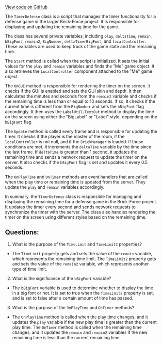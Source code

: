 [View code on GitHub](https://github.com/TieHaxJan/Brick-Force/Assembly-CSharp\TimerDefense.cs)

The `TimerDefense` class is a script that manages the timer functionality for a defense game in the larger Brick-Force project. It is responsible for displaying and updating the remaining time for the game.

The class has several private variables, including `play`, `deltaTime`, `remain`, `bBigFont`, `remain2`, `BigNumber`, `deltaTimerBigFont`, and `localController`. These variables are used to keep track of the game state and the remaining time.

The `Start` method is called when the script is initialized. It sets the initial values for the `play` and `remain` variables and finds the "Me" game object. It also retrieves the `LocalController` component attached to the "Me" game object.

The `OnGUI` method is responsible for rendering the timer on the screen. It checks if the GUI is enabled and sets the GUI skin and depth. It then calculates the minutes and seconds from the `remain2` variable and checks if the remaining time is less than or equal to 10 seconds. If so, it checks if the current time is different from the `BigNumber` and sets the `bBigFont` flag accordingly. It then uses the `LabelUtil.TextOut` method to display the time on the screen using either the "BigLabel" or "Label" style, depending on the `bBigFont` flag.

The `Update` method is called every frame and is responsible for updating the timer. It checks if the player is the master of the room, if the `localController` is not null, and if the `BrickManager` is loaded. If these conditions are met, it increments the `deltaTime` variable by the time since the last frame. If `deltaTime` is greater than 1 second, it updates the remaining time and sends a network request to update the timer on the server. It also checks if the `bBigFont` flag is set and updates it every 0.5 seconds.

The `OnPlayTime` and `OnTimer` methods are event handlers that are called when the play time or remaining time is updated from the server. They update the `play` and `remain` variables accordingly.

In summary, the `TimerDefense` class is responsible for managing and displaying the remaining time for a defense game in the Brick-Force project. It updates the timer every second and sends network requests to synchronize the timer with the server. The class also handles rendering the timer on the screen using different styles based on the remaining time.
## Questions: 
 1. What is the purpose of the `TimeLimit` and `TimeLimit2` properties?
- The `TimeLimit` property gets and sets the value of the `remain` variable, which represents the remaining time limit. The `TimeLimit2` property gets and sets the value of the `remain2` variable, which represents another type of time limit. 

2. What is the significance of the `bBigFont` variable?
- The `bBigFont` variable is used to determine whether to display the time in a big font or not. It is set to true when the `TimeLimit2` property is set, and is set to false after a certain amount of time has passed.

3. What is the purpose of the `OnPlayTime` and `OnTimer` methods?
- The `OnPlayTime` method is called when the play time changes, and it updates the `play` variable if the new play time is greater than the current play time. The `OnTimer` method is called when the remaining time changes, and it updates the `remain` and `remain2` variables if the new remaining time is less than the current remaining time.